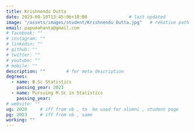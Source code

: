 ```yaml
---
title: Krishnendu Dutta                   
date: 2023-09-10T13:45:06+10:00                # last updated
image: "/assets/images/student/Krishnendu Dutta.jpg"   # rekative path 
email: papumahanta@gmail.com
# facebook: ""        
# instagram: ""
# linkedin: ""     
# github: ""              
# twitter: ""
# youtube: ""
# mobile: ""    
description: ""        # for meta description
degrees:
  - name: B.Sc Statistics            
    passing_year: 2023
  - name: Pursuing M.Sc in Statistics
    passing_year:  
# website: ""
ug: 2020     # iff from vb , to  be used for alumni , student page
pg: 2023     # iff from vb , same
working: ""
---
```







